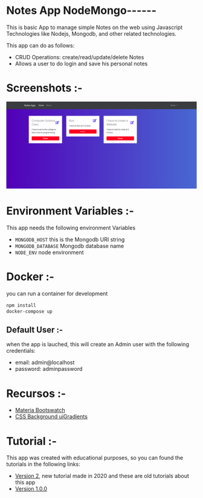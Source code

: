 # Notes App NodeMongo------

This is basic App to manage simple Notes on the web using Javascript Technologies like Nodejs, Mongodb, and other related technologies.

This app can do as follows:

- CRUD Operations: create/read/update/delete Notes
- Allows a user to do login and save his personal notes

# Screenshots :-

![](docs/tasks.png)

# Environment Variables :-

This app needs the following environment Variables

- `MONGODB_HOST` this is the Mongodb URI string
- `MONGODB_DATABASE` Mongodb database name
- `NODE_ENV` node environment

# Docker :-

you can run a container for development

```shell
npm install
docker-compose up
```

## Default User :-

when the app is lauched, this will create an Admin user with the following credentials:

- email: admin@localhost
- password: adminpassword

# Recursos :-

- [Materia Bootswatch](https://www.bootstrapcdn.com/bootswatch/)
- [CSS Background uiGradients](https://uigradients.com/#Dull)

# Tutorial :-

This app was created with educational purposes, so you can found the tutorials in the following links:

- [Version 2](https://www.youtube.com/playlist?list=PLo5lAe9kQrwqUEXK7oQbzv63KsdODzuAy), new tutorial made in 2020
  and these are old tutorials about this app
- [Version 1.0.0](https://youtu.be/-bI0diefasA)
